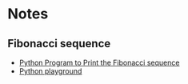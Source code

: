 # Notes

## Fibonacci sequence

- [Python Program to Print the Fibonacci sequence](https://www.geeksforgeeks.org/python-program-to-print-the-fibonacci-sequence/)
- [Python playground](https://programiz.pro/ide/python)